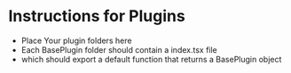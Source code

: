 # Instructions for Plugins

- Place Your plugin folders here
- Each BasePlugin folder should contain a index.tsx file
- which should export a default function that returns a BasePlugin object